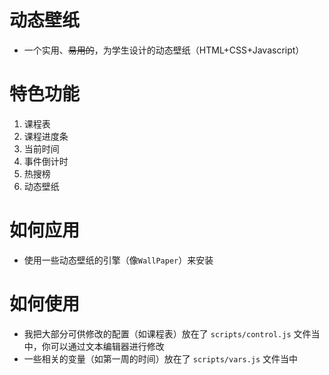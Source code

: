 # 动态壁纸
- 一个实用、~~易用的~~，为学生设计的动态壁纸（HTML+CSS+Javascript）
# 特色功能
1. 课程表
2. 课程进度条
3. 当前时间
4. 事件倒计时
5. 热搜榜
6. 动态壁纸
# 如何应用
- 使用一些动态壁纸的引擎（像```WallPaper```）来安装
# 如何使用
- 我把大部分可供修改的配置（如课程表）放在了 ```scripts/control.js``` 文件当中，你可以通过文本编辑器进行修改
- 一些相关的变量（如第一周的时间）放在了 ```scripts/vars.js``` 文件当中